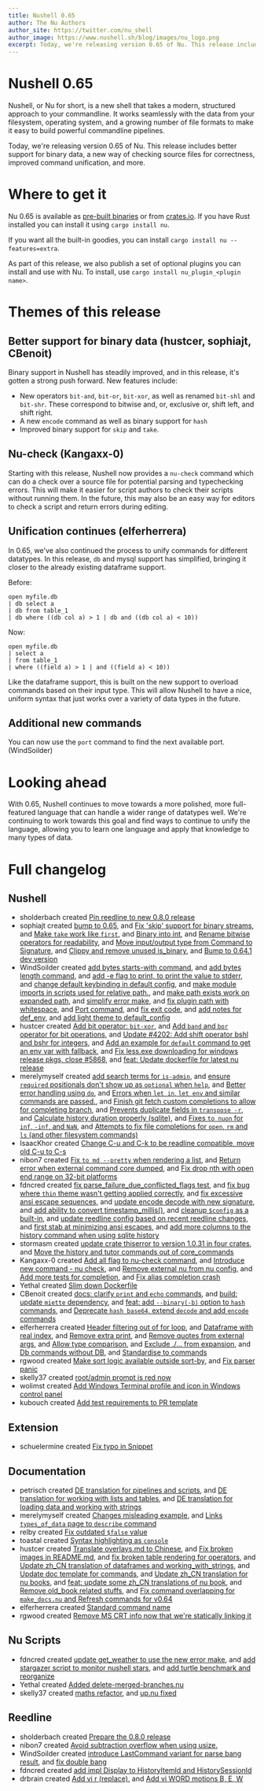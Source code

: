 ```yaml
---
title: Nushell 0.65
author: The Nu Authors
author_site: https://twitter.com/nu_shell
author_image: https://www.nushell.sh/blog/images/nu_logo.png
excerpt: Today, we're releasing version 0.65 of Nu. This release includes better support for binary data, a new way of checking source files for correctness, improved command unification, and more.
---
```


# Nushell 0.65

Nushell, or Nu for short, is a new shell that takes a modern, structured approach to your commandline. It works seamlessly with the data from your filesystem, operating system, and a growing number of file formats to make it easy to build powerful commandline pipelines.

Today, we're releasing version 0.65 of Nu. This release includes better support for binary data, a new way of checking source files for correctness, improved command unification, and more.

<!-- more -->

# Where to get it

Nu 0.65 is available as [pre-built binaries](https://github.com/nushell/nushell/releases/tag/0.65.0) or from [crates.io](https://crates.io/crates/nu). If you have Rust installed you can install it using `cargo install nu`.

If you want all the built-in goodies, you can install `cargo install nu --features=extra`.

As part of this release, we also publish a set of optional plugins you can install and use with Nu. To install, use `cargo install nu_plugin_<plugin name>`.

# Themes of this release

## Better support for binary data (hustcer, sophiajt, CBenoit)

Binary support in Nushell has steadily improved, and in this release, it's gotten a strong push forward. New features include:

- New operators `bit-and`, `bit-or`, `bit-xor`, as well as renamed `bit-shl` and `bit-shr`. These correspond to bitwise and, or, exclusive or, shift left, and shift right.
- A new `encode` command as well as binary support for `hash`
- Improved binary support for `skip` and `take`.

## Nu-check (Kangaxx-0)

Starting with this release, Nushell now provides a `nu-check` command which can do a check over a source file for potential parsing and typechecking errors. This will make it easier for script authors to check their scripts without running them. In the future, this may also be an easy way for editors to check a script and return errors during editing.

## Unification continues (elferherrera)

In 0.65, we've also continued the process to unify commands for different datatypes. In this release, `db` and mysql support has simplified, bringing it closer to the already existing dataframe support.

Before:

```
open myfile.db
| db select a
| db from table_1
| db where ((db col a) > 1 | db and ((db col a) < 10))
```

Now:

```
open myfile.db
| select a
| from table_1
| where ((field a) > 1 | and ((field a) < 10))
```

Like the dataframe support, this is built on the new support to overload commands based on their input type. This will allow Nushell to have a nice, uniform syntax that just works over a variety of data types in the future.

## Additional new commands

You can now use the `port` command to find the next available port. (WindSoilder)

# Looking ahead

With 0.65, Nushell continues to move towards a more polished, more full-featured language that can handle a wider range of datatypes well. We're continuing to work towards this goal and find ways to continue to unify the language, allowing you to learn one language and apply that knowledge to many types of data.

# Full changelog

## Nushell

- sholderbach created [Pin reedline to new 0.8.0 release](https://github.com/nushell/nushell/pull/5954)
- sophiajt created [bump to 0.65](https://github.com/nushell/nushell/pull/5952), and [Fix 'skip' support for binary streams](https://github.com/nushell/nushell/pull/5943), and [Make `take` work like `first`](https://github.com/nushell/nushell/pull/5942), and [Binary into int](https://github.com/nushell/nushell/pull/5941), and [Rename bitwise operators for readability](https://github.com/nushell/nushell/pull/5937), and [Move input/output type from Command to Signature](https://github.com/nushell/nushell/pull/5880), and [Clippy and remove unused is_binary](https://github.com/nushell/nushell/pull/5879), and [Bump to 0.64.1 dev version](https://github.com/nushell/nushell/pull/5865)
- WindSoilder created [add bytes starts-with command](https://github.com/nushell/nushell/pull/5950), and [add bytes length command](https://github.com/nushell/nushell/pull/5945), and [add -e flag to print, to print the value to stderr](https://github.com/nushell/nushell/pull/5935), and [change default keybinding in default config](https://github.com/nushell/nushell/pull/5925), and [make module imports in scripts used for relative path.](https://github.com/nushell/nushell/pull/5913), and [make path exists work on expanded path](https://github.com/nushell/nushell/pull/5886), and [simplify error make](https://github.com/nushell/nushell/pull/5883), and [fix plugin path with whitespace](https://github.com/nushell/nushell/pull/5871), and [Port command](https://github.com/nushell/nushell/pull/5849), and [fix exit code](https://github.com/nushell/nushell/pull/5835), and [add notes for def_env](https://github.com/nushell/nushell/pull/5807), and [add light theme to default_config](https://github.com/nushell/nushell/pull/5804)
- hustcer created [Add bit operator: `bit-xor`](https://github.com/nushell/nushell/pull/5940), and [Add `band` and `bor` operator for bit operations](https://github.com/nushell/nushell/pull/5936), and [Update #4202: Add shift operator bshl and bshr for integers](https://github.com/nushell/nushell/pull/5928), and [Add an example for `default` command to get an env var with fallback](https://github.com/nushell/nushell/pull/5874), and [Fix less.exe downloading for windows release pkgs, close #5868](https://github.com/nushell/nushell/pull/5873), and [feat: Update dockerfile for latest nu release](https://github.com/nushell/nushell/pull/5843)
- merelymyself created [add search terms for `is-admin`](https://github.com/nushell/nushell/pull/5939), and [ensure `required` positionals don't show up as `optional` when `help`](https://github.com/nushell/nushell/pull/5916), and [Better error handling using `do`](https://github.com/nushell/nushell/pull/5890), and [Errors when `let in`, `let env` and similar commands are passed.](https://github.com/nushell/nushell/pull/5866), and [Finish git fetch custom completions to allow for completing branch](https://github.com/nushell/nushell/pull/5859), and [Prevents duplicate fields in `transpose -r`](https://github.com/nushell/nushell/pull/5840), and [Calculate history duration properly (sqlite)](https://github.com/nushell/nushell/pull/5827), and [Fixes `to nuon` for `inf`, `-inf`, and `NaN`](https://github.com/nushell/nushell/pull/5818), and [Attempts to fix file completions for `open`, `rm` and `ls` (and other filesystem commands)](https://github.com/nushell/nushell/pull/5805)
- IsaacKhor created [Change C-u and C-k to be readline compatible, move old C-u to C-s](https://github.com/nushell/nushell/pull/5938)
- nibon7 created [Fix `to md --pretty` when rendering a list](https://github.com/nushell/nushell/pull/5932), and [Return error when external command core dumped](https://github.com/nushell/nushell/pull/5908), and [Fix drop nth with open end range on 32-bit platforms](https://github.com/nushell/nushell/pull/5808)
- fdncred created [fix parse_failure_due_conflicted_flags test](https://github.com/nushell/nushell/pull/5926), and [fix bug where `thin` theme wasn't getting applied correctly](https://github.com/nushell/nushell/pull/5905), and [fix excessive ansi escape sequences](https://github.com/nushell/nushell/pull/5901), and [update encode decode with new signature](https://github.com/nushell/nushell/pull/5881), and [add ability to convert timestamp_millis()](https://github.com/nushell/nushell/pull/5876), and [cleanup `$config` as a built-in](https://github.com/nushell/nushell/pull/5852), and [update reedline config based on recent reedline changes](https://github.com/nushell/nushell/pull/5845), and [first stab at minimizing ansi escapes](https://github.com/nushell/nushell/pull/5822), and [add more columns to the history command when using sqlite history](https://github.com/nushell/nushell/pull/5817)
- stormasm created [update crate thiserror to version 1.0.31 in four crates](https://github.com/nushell/nushell/pull/5919), and [Move the history and tutor commands out of core_commands](https://github.com/nushell/nushell/pull/5813)
- Kangaxx-0 created [Add all flag to nu-check command](https://github.com/nushell/nushell/pull/5911), and [Introduce new command - nu check](https://github.com/nushell/nushell/pull/5864), and [Remove external nu from nu config](https://github.com/nushell/nushell/pull/5847), and [Add more tests for completion](https://github.com/nushell/nushell/pull/5826), and [Fix alias completion crash](https://github.com/nushell/nushell/pull/5814)
- Yethal created [Slim down Dockerfile](https://github.com/nushell/nushell/pull/5910)
- CBenoit created [docs: clarify `print` and `echo` commands](https://github.com/nushell/nushell/pull/5909), and [build: update `miette` dependency](https://github.com/nushell/nushell/pull/5889), and [feat: add `--binary(-b)` option to `hash` commands](https://github.com/nushell/nushell/pull/5885), and [Deprecate `hash base64`, extend `decode` and add `encode` commands](https://github.com/nushell/nushell/pull/5863)
- elferherrera created [Header filtering out of for loop](https://github.com/nushell/nushell/pull/5896), and [Dataframe with real index](https://github.com/nushell/nushell/pull/5892), and [Remove extra print](https://github.com/nushell/nushell/pull/5891), and [Remove quotes from external args](https://github.com/nushell/nushell/pull/5846), and [Allow type comparison](https://github.com/nushell/nushell/pull/5844), and [Exclude ./... from expansion](https://github.com/nushell/nushell/pull/5839), and [Db commands without DB](https://github.com/nushell/nushell/pull/5838), and [Standardise to commands](https://github.com/nushell/nushell/pull/5800)
- rgwood created [Make sort logic available outside sort-by](https://github.com/nushell/nushell/pull/5893), and [Fix parser panic](https://github.com/nushell/nushell/pull/5820)
- skelly37 created [root/admin prompt is red now](https://github.com/nushell/nushell/pull/5836)
- wolimst created [Add Windows Terminal profile and icon in Windows control panel](https://github.com/nushell/nushell/pull/5812)
- kubouch created [Add test requirements to PR template](https://github.com/nushell/nushell/pull/5809)

## Extension

- schuelermine created [Fix typo in Snippet](https://github.com/nushell/vscode-nushell-lang/pull/55)

## Documentation

- petrisch created [DE translation for pipelines and scripts](https://github.com/nushell/nushell.github.io/pull/526), and [DE translation for working with lists and tables](https://github.com/nushell/nushell.github.io/pull/521), and [DE translation for loading data and working with strings](https://github.com/nushell/nushell.github.io/pull/512)
- merelymyself created [Changes misleading example](https://github.com/nushell/nushell.github.io/pull/525), and [Links `types_of_data` page to `describe` command](https://github.com/nushell/nushell.github.io/pull/522)
- relby created [Fix outdated `$false` value](https://github.com/nushell/nushell.github.io/pull/524)
- toastal created [Syntax highlighting as `console`](https://github.com/nushell/nushell.github.io/pull/523)
- hustcer created [Translate overlays.md to Chinese](https://github.com/nushell/nushell.github.io/pull/520), and [Fix broken images in README.md](https://github.com/nushell/nushell.github.io/pull/518), and [fix broken table rendering for operators](https://github.com/nushell/nushell.github.io/pull/517), and [Update zh_CN translation of dataframes and working_with_strings](https://github.com/nushell/nushell.github.io/pull/516), and [Update doc template for commands](https://github.com/nushell/nushell.github.io/pull/515), and [Update zh_CN translation for nu books](https://github.com/nushell/nushell.github.io/pull/514), and [feat: update some zh_CN translations of nu book](https://github.com/nushell/nushell.github.io/pull/513), and [Remove old_book related stuffs](https://github.com/nushell/nushell.github.io/pull/508), and [Fix command overlapping for `make_docs.nu` and Refresh commands for v0.64](https://github.com/nushell/nushell.github.io/pull/505)
- elferherrera created [Standard command name](https://github.com/nushell/nushell.github.io/pull/511)
- rgwood created [Remove MS CRT info now that we're statically linking it](https://github.com/nushell/nushell.github.io/pull/506)

## Nu Scripts

- fdncred created [update get_weather to use the new error make](https://github.com/nushell/nu_scripts/pull/261), and [add stargazer script to monitor nushell stars](https://github.com/nushell/nu_scripts/pull/260), and [add turtle benchmark and reorganize](https://github.com/nushell/nu_scripts/pull/259)
- Yethal created [Added delete-merged-branches.nu](https://github.com/nushell/nu_scripts/pull/255)
- skelly37 created [maths refactor](https://github.com/nushell/nu_scripts/pull/254), and [up.nu fixed](https://github.com/nushell/nu_scripts/pull/252)

## Reedline

- sholderbach created [Prepare the 0.8.0 release](https://github.com/nushell/reedline/pull/448)
- nibon7 created [Avoid subtraction overflow when using usize.](https://github.com/nushell/reedline/pull/446)
- WindSoilder created [introduce LastCommand variant for parse bang result](https://github.com/nushell/reedline/pull/445), and [fix double bang](https://github.com/nushell/reedline/pull/444)
- fdncred created [add impl Display to HistoryItemId and HistorySessionId](https://github.com/nushell/reedline/pull/443)
- drbrain created [Add vi r (replace)](https://github.com/nushell/reedline/pull/442), and [Add vi WORD motions B, E, W](https://github.com/nushell/reedline/pull/441)
